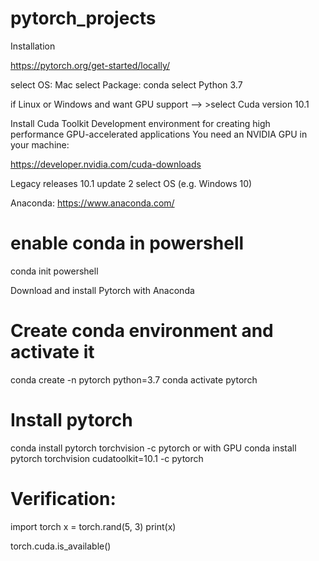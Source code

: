 # pytorch_projects

Installation

https://pytorch.org/get-started/locally/

select OS: Mac
select Package: conda
select Python 3.7

if Linux or Windows and want GPU support
--> >select Cuda version 10.1

Install Cuda Toolkit
Development environment for creating high performance GPU-accelerated applications
You need an NVIDIA GPU in your machine:

https://developer.nvidia.com/cuda-downloads

Legacy releases
10.1 update 2
select OS (e.g. Windows 10)

Anaconda: https://www.anaconda.com/
# enable conda in powershell
conda init powershell

Download and install Pytorch with Anaconda

# Create conda environment and activate it 
conda create -n pytorch python=3.7
conda activate pytorch

# Install pytorch
conda install pytorch torchvision -c pytorch
or with GPU
conda install pytorch torchvision cudatoolkit=10.1 -c pytorch

# Verification:
import torch
x = torch.rand(5, 3)
print(x)

torch.cuda.is_available()